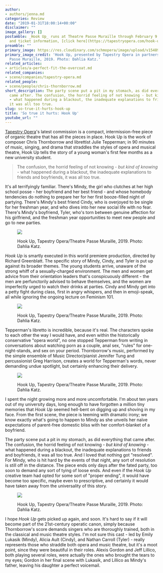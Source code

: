 ```yaml
---
author:
- authors/jenna.md
categories: Review
date: "2019-01-31T18:00:14+00:00"
disclaimer: ""
image_gallery: []
postamble: _Hook Up_ runs at Theatre Passe Muraille through February 9. For details
  and ticket information, [click here](https://tapestryopera.com/hook-up/).
preamble: ""
primary_image: https://res.cloudinary.com/schmopera/image/upload/v1548957282/media/2019/01/sqHookUp-photobyDahliaKatz-9188.jpg
primary_image_credit: 'Hook Up, presented by Tapestry Opera in partnership with Theatre
  Passe Muraille, 2019. Photo: Dahlia Katz.'
related_articles:
- articles/a-perfect-fit-the-overcoat.md
related_companies:
- scene/companies/tapestry-opera.md
related_people:
- scene/people/chris-thornborrow.md
short_description: The party scene put a pit in my stomach, as did everything that
  came after. The confusion, the horrid feeling of not knowing - but kind of knowing
  - what happened during a blackout, the inadequate explanations to friends and boyfriends,
  it was all too true.
slug: so-true-it-hurts-hook-up
title: 'So true it hurts: Hook Up'
youtube_url: ""
---
```

[Tapestry Opera](/scene/companies/tapestry-opera/)'s latest commission is a compact, intermission-free piece of organic theatre that has all the pieces in place. Hook Up is the work of composer Chris Thornborrow and librettist Julie Tepperman; in 90 minutes of music, singing, and drama that straddles the styles of opera and musical theatre, Hook Up tells the story of a young woman's first few months as a new university student.

>The confusion, the horrid feeling of not knowing - _but kind of knowing_ - what happened during a blackout, the inadequate explanations to friends and boyfriends, it was all too true.

It's all terrifyingly familiar. There's Mindy, the girl who clutches at her high school posse - her boyfriend and her best friend - and whose homebody tendencies do nothing to prepare her for her first booze-filled night of partying. There's Mindy's best friend Cindy, who is overjoyed to be single for her freshman year, and who dives into her new social life with no fear. There's Mindy's boyfriend, Tyler, who's torn between genuine affection for his girlfriend, and the freshman year opportunities to meet new people and go to new parties.

<figure data-type="image">

![](https://res.cloudinary.com/schmopera/image/upload/v1549038560/media/2019/02/HookUp-photobyDahliaKatz-8889.jpg)

<figcaption>Hook Up, Tapestry Opera/Theatre Passe Muraille, 2019. Photo: Dahlia Katz.</figcaption>

</figure>

_Hook Up_ is smartly executed in this world premiere production, directed by Richard Greenblatt. The specific story of Mindy, Cindy, and Tyler is put up against its broader themes. The young students arrive, unaware of the strong whiff of a sexually-charged environment. The men and women get advice from their orientation leaders that's conspicuously different - the men are perfunctorily advised to behave themselves, and the women are imperfectly urged to watch their drinks at parties. Cindy and Mindy get into a petty fight during class, first in angry whispers, and then in emoji-speak, all while ignoring the ongoing lecture on Feminism 101.

<figure data-type="image">

![](https://res.cloudinary.com/schmopera/image/upload/v1549038637/media/2019/02/HookUp-photobyDahliaKatz-9127.jpg)

<figcaption>Hook Up, Tapestry Opera/Theatre Passe Muraille, 2019. Photo: Dahlia Katz.</figcaption>

</figure>

Tepperman's libretto is incredible, because it's real. The characters spoke to each other the way I would have, and even within the historically conservative "opera world", no one stopped Tepperman from writing in conversations about watching porn as a couple, anal sex, "rules" for one-night-stands, and sex on your period. Thornborrow's music, performed by the simple ensemble of Music Director/pianist Jennifer Tung and percussionist Greg Harrison, creates a world for Tepperman's words, never demanding undue spotlight, but certainly enhancing their delivery.

<figure data-type="image">

![](https://res.cloudinary.com/schmopera/image/upload/v1549038680/media/2019/02/HookUp-photobyDahliaKatz-8973.jpg)

<figcaption>Hook Up, Tapestry Opera/Theatre Passe Muraille, 2019. Photo: Dahlia Katz.</figcaption>

</figure>

I spent the night growing more and more uncomfortable. I'm about ten years out of my university days, long enough to have forgotten a million tiny memories that _Hook Up_ seemed hell-bent on digging up and shoving in my face. From the first scene, the piece is teeming with dramatic irony; we know exactly what's going to happen to Mindy as she unveils her naïve expectations of parent-free domestic bliss with her comfort-blanket of a boyfriend.

The party scene put a pit in my stomach, as did everything that came after. The confusion, the horrid feeling of not knowing - _but kind of knowing_ - what happened during a blackout, the inadequate explanations to friends and boyfriends, it was all too true. And I loved that nothing got "resolved". For Mindy, who is hit hard by the events of that night, any sort of resolution is still off in the distance. The piece ends only days after the fated party, too soon to demand any sort of tying of loose ends. And even if the _Hook Up_ creative team had opted for some sort of "proper ending", it would have become too specific, maybe even to prescriptive, and certainly it would have taken away from the universality of this story.

<figure data-type="image">

![](https://res.cloudinary.com/schmopera/image/upload/v1549038980/media/2019/02/HookUp-photobyDahliaKatz-9006.jpg)

<figcaption>Hook Up, Tapestry Opera/Theatre Passe Muraille, 2019. Photo: Dahlia Katz.</figcaption>

</figure>

I hope _Hook Up_ gets picked up again, and soon. It's hard to say if it will become part of the 21st-century operatic canon, simply because Thornborrow's score demands singers who are thoroughly trained, both in the classical and music theatre styles. I'm not sure this cast - led by Emily Lukasik (Mindy), Alicia Ault (Cindy), and Nathan Carroll (Tyler) - really represents those who straddle both opera and music theatre, but it's a moot point, since they were beautiful in their roles. Alexis Gordon and Jeff Lillico, both playing several roles, were actually the ones who brought the tears to my eyes; Gordon in her final scene with Lukasik, and Lillico as Mindy's father, leaving his daughter a perfect voicemail.